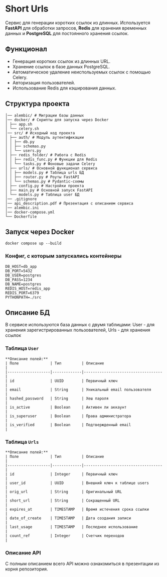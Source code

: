 # Short Urls
Сервис для генерации коротких ссылок из длинных. Используется **FastAPI** для обработки запросов, **Redis** для хранения временных данных и **PostgreSQL** для постоянного хранения ссылок.  

## Функционал
- Генерация коротких ссылок из длинных URL.
- Хранение ссылок в базе данных PostgreSQL.
- Автоматическое удаление неиспользуемых ссылок с помощью Celery.
- Авторизация пользователей.
- Использование Redis для кэширования данных.

## Структура проекта
```
│── alembic/ # Миграции базы данных 
│── docker/ # Скрипты для запуска через Docker 
│ ├── app.sh
│ └── celery.sh
│── src/ # Исходный код проекта 
│ ├── auth/ # Модуль аутентификации
│ │ ├── db.py 
│ │ ├── schemas.py 
│ │ └── users.py 
│ ├── redis_folder/ # Работа с Redis
│ │ ├── redis_func.py # Функции для Redis
│ │ └── tasks.py # Фоновые задачи Celery
│ ├── urls/ # Основной функционал сервиса
│ │ ├── models.py # Таблица urls БД
│ │ ├── router.py # Роуты FastAPI
│ │ └── schemas.py # Pydantic-схемы
│ ├── config.py # Настройки проекта
│ ├── main.py # Основной запуск FastAPI
│ └── models.py # Таблица user БД
│── .gitignore
│── api_description.pdf # Презентация с описанием сервиса
│── alembic.ini
│── docker-compose.yml
└── Dockerfile
```

## Запуск через Docker
`docker compose up --build`
### Конфиг, с которым запускались контейнеры
```
DB_HOST=db_app
DB_PORT=5432
DB_USER=postgres
DB_PASS=1234
DB_NAME=postgres
REDIS_HOST=redis_app
REDIS_PORT=6379
PYTHONPATH=./src
```

## Описание БД
В сервисе используются база данных с двумя таблицами: User - для хранения зарегистрированных пользователей, Urls - для хранения ссылок
### Таблица `User`
```
**Описание полей:**
| Поле              | Тип         | Описание                          |
|-------------------|-------------|-----------------------------------|
| id                | UUID        | Первичный ключ                    |
| email             | String      | Уникальный email пользователя     |
| hashed_password   | String      | Хеш пароля                        |
| is_active         | Boolean     | Активен ли аккаунт                |
| is_superuser      | Boolean     | Права администратора              |
| is_verified       | Boolean     | Подтвержденный email              |
```
### Таблица `Urls`
```
**Описание полей:**
| Поле              | Тип         | Описание                          |
|-------------------|-------------|-----------------------------------|
| id                | Integer     | Первичный ключ                    |
| user_id           | UUID        | Внешний ключ к таблице users      |
| orig_url          | String      | Оригинальный URL                  |
| short_url         | String      | Сокращенный URL                   |
| expires_at        | TIMESTAMP   | Время истечения срока ссылки      |
| date_of_create    | TIMESTAMP   | Дата создания записи              |
| last_usage        | TIMESTAMP   | Последнее использование           |
| count_ref         | Integer     | Счетчик переходов                 |
```
### Описание API
С полным описанием всего API можно ознакомиться в презентации из корня репозитория.
